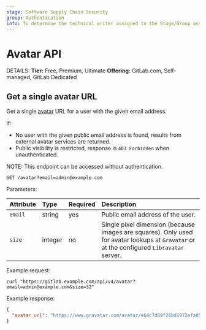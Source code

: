 ```yaml
---
stage: Software Supply Chain Security
group: Authentication
info: To determine the technical writer assigned to the Stage/Group associated with this page, see https://handbook.gitlab.com/handbook/product/ux/technical-writing/#assignments
---
```


# Avatar API

DETAILS:
**Tier:** Free, Premium, Ultimate
**Offering:** GitLab.com, Self-managed, GitLab Dedicated

## Get a single avatar URL

Get a single [avatar](../user/profile/index.md#access-your-user-settings) URL for a user with the given email address.

If:

- No user with the given public email address is found, results from external avatar services are
  returned.
- Public visibility is restricted, response is `403 Forbidden` when unauthenticated.

NOTE:
This endpoint can be accessed without authentication.

```plaintext
GET /avatar?email=admin@example.com
```

Parameters:

| Attribute | Type    | Required | Description                                                                                                                             |
|:----------|:--------|:---------|:----------------------------------------------------------------------------------------------------------------------------------------|
| `email`   | string  | yes      | Public email address of the user.                                                                                                       |
| `size`    | integer | no       | Single pixel dimension (because images are squares). Only used for avatar lookups at `Gravatar` or at the configured `Libravatar` server. |

Example request:

```shell
curl "https://gitlab.example.com/api/v4/avatar?email=admin@example.com&size=32"
```

Example response:

```json
{
  "avatar_url": "https://www.gravatar.com/avatar/e64c7d89f26bd1972efa854d13d7dd61?s=64&d=identicon"
}
```
